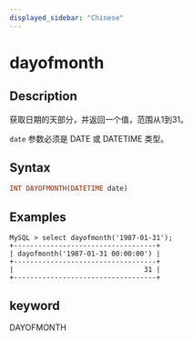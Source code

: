 ```yaml
---
displayed_sidebar: "Chinese"
---
```


# dayofmonth

## Description

获取日期的天部分，并返回一个值，范围从1到31。

`date` 参数必须是 DATE 或 DATETIME 类型。

## Syntax

```Haskell
INT DAYOFMONTH(DATETIME date)
```

## Examples

```Plain Text
MySQL > select dayofmonth('1987-01-31');
+-----------------------------------+
| dayofmonth('1987-01-31 00:00:00') |
+-----------------------------------+
|                                31 |
+-----------------------------------+
```

## keyword

DAYOFMONTH